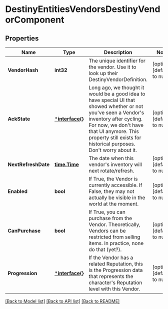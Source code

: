 # DestinyEntitiesVendorsDestinyVendorComponent

## Properties
Name | Type | Description | Notes
------------ | ------------- | ------------- | -------------
**VendorHash** | **int32** | The unique identifier for the vendor. Use it to look up their DestinyVendorDefinition. | [optional] [default to null]
**AckState** | [***interface{}**](interface{}.md) | Long ago, we thought it would be a good idea to have special UI that showed whether or not you&#39;ve seen a Vendor&#39;s inventory after cycling.   For now, we don&#39;t have that UI anymore. This property still exists for historical purposes. Don&#39;t worry about it. | [optional] [default to null]
**NextRefreshDate** | [**time.Time**](time.Time.md) | The date when this vendor&#39;s inventory will next rotate/refresh. | [optional] [default to null]
**Enabled** | **bool** | If True, the Vendor is currently accessible.   If False, they may not actually be visible in the world at the moment. | [optional] [default to null]
**CanPurchase** | **bool** | If True, you can purchase from the Vendor.  Theoretically, Vendors can be restricted from selling items. In practice, none do that (yet?). | [optional] [default to null]
**Progression** | [***interface{}**](interface{}.md) | If the Vendor has a related Reputation, this is the Progression data that represents the character&#39;s Reputation level with this Vendor. | [optional] [default to null]

[[Back to Model list]](../README.md#documentation-for-models) [[Back to API list]](../README.md#documentation-for-api-endpoints) [[Back to README]](../README.md)


